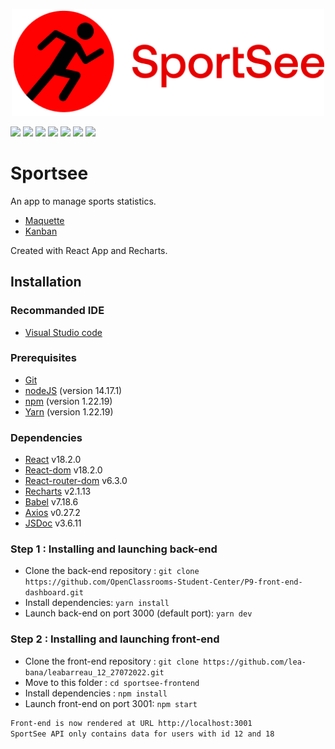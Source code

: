 <p align ="center">
  <img src="/src/assets/logo.png" width="500px"alt="logo"/>
</p>

[![](https://img.shields.io/badge/JavaScript-323330?style=for-the-badge&logo=javascript&logoColor=F7DF1E)](/)
[![](https://img.shields.io/badge/React-20232A?style=for-the-badge&logo=react&logoColor=61DAFB)](https://fr.reactjs.org/)
[![](https://img.shields.io/badge/React_Router-CA4245?style=for-the-badge&logo=react-router&logoColor=white)](https://reactrouter.com/)
[![](https://img.shields.io/badge/GIT-E44C30?style=for-the-badge&logo=git&logoColor=white)](https://git-scm.com)
[![](https://img.shields.io/badge/Visual_Studio_Code-0078D4?style=for-the-badge&logo=visual%20studio%20code&logoColor=white)](https://code.visualstudio.com/)
[![](https://img.shields.io/badge/eslint-3A33D1?style=for-the-badge&logo=eslint&logoColor=white)](https://eslint.org/)
[![](https://img.shields.io/badge/prettier-1A2C34?style=for-the-badge&logo=prettier&logoColor=F7BA3E)](https://prettier.io/)

# Sportsee

An app to manage sports statistics.

- [Maquette](https://www.figma.com/file/BMomGVZqLZb811mDMShpLu/UI-design-Sportify-FR?node-id=1%3A2)
- [Kanban](https://www.notion.so/Tableau-de-bord-SportSee-6686aa4b5f44417881a4884c9af5669e)

Created with React App and Recharts.

## Installation

### Recommanded IDE

- [Visual Studio code](https://code.visualstudio.com/)

### Prerequisites

- [Git](https://git-scm.com/)
- [nodeJS](https://nodejs.org/fr/) (version 14.17.1)
- [npm](https://www.npmjs.com/) (version 1.22.19)
- [Yarn](https://yarnpkg.com/) (version 1.22.19)

### Dependencies

- [React](https://fr.reactjs.org/) v18.2.0
- [React-dom](https://www.npmjs.com/package/react-dom) v18.2.0
- [React-router-dom](https://v5.reactrouter.com/web/guides/quick-start) v6.3.0
- [Recharts](https://recharts.org/en-US/) v2.1.13
- [Babel](https://babeljs.io/docs/en/) v7.18.6
- [Axios](https://axios-http.com/) v0.27.2
- [JSDoc](https://jsdoc.app/) v3.6.11

### Step 1 : Installing and launching back-end

- Clone the back-end repository : `git clone https://github.com/OpenClassrooms-Student-Center/P9-front-end-dashboard.git`
- Install dependencies: `yarn install`
- Launch back-end on port 3000 (default port): `yarn dev`

### Step 2 : Installing and launching front-end

- Clone the front-end repository : `git clone https://github.com/lea-bana/leabarreau_12_27072022.git`
- Move to this folder : `cd sportsee-frontend`
- Install dependencies : `npm install`
- Launch front-end on port 3001: `npm start`

```bash
Front-end is now rendered at URL http://localhost:3001
SportSee API only contains data for users with id 12 and 18
```
